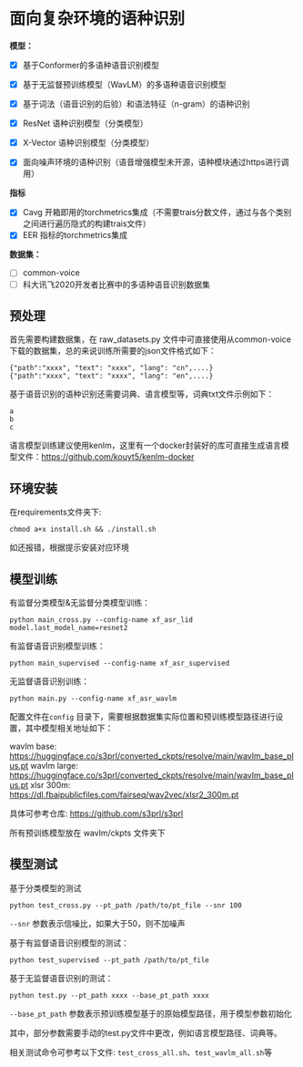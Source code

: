 # 面向复杂环境的语种识别

**模型：**
- [x] 基于Conformer的多语种语音识别模型
- [x] 基于无监督预训练模型（WavLM）的多语种语音识别模型
- [x] 基于词法（语音识别的后验）和语法特征（n-gram）的语种识别
- [x] ResNet 语种识别模型（分类模型）
- [x] X-Vector 语种识别模型（分类模型）
- [x] 面向噪声环境的语种识别（语音增强模型未开源，语种模块通过https进行调用）


**指标**

- [x] Cavg 开箱即用的torchmetrics集成（不需要trais分数文件，通过与各个类别之间进行遍历隐式的构建trais文件）
- [x] EER 指标的torchmetrics集成

**数据集：**

- [ ] common-voice
- [ ] 科大讯飞2020开发者比赛中的多语种语音识别数据集

## 预处理

首先需要构建数据集，在 raw_datasets.py 文件中可直接使用从common-voice下载的数据集，总的来说训练所需要的json文件格式如下：

```
{"path":"xxxx", "text": "xxxx", "lang": "cn",....}
{"path":"xxxx", "text": "xxxx", "lang": "en",....}
```

基于语音识别的语种识别还需要词典、语言模型等，词典txt文件示例如下：

```
a
b
c
```

语言模型训练建议使用kenlm，这里有一个docker封装好的库可直接生成语言模型文件：https://github.com/kouyt5/kenlm-docker

## 环境安装

在requirements文件夹下:

```
chmod a+x install.sh && ./install.sh
```
如还报错，根据提示安装对应环境

## 模型训练

有监督分类模型&无监督分类模型训练：

```shell
python main_cross.py --config-name xf_asr_lid model.last_model_name=resnet2
```

有监督语音识别模型训练：

```shell
python main_supervised --config-name xf_asr_supervised
```

无监督语音识别训练：

```shell
python main.py --config-name xf_asr_wavlm
```

配置文件在`config` 目录下，需要根据数据集实际位置和预训练模型路径进行设置，其中模型相关地址如下：

wavlm base: https://huggingface.co/s3prl/converted_ckpts/resolve/main/wavlm_base_plus.pt
wavlm large: https://huggingface.co/s3prl/converted_ckpts/resolve/main/wavlm_base_plus.pt
xlsr 300m: https://dl.fbaipublicfiles.com/fairseq/wav2vec/xlsr2_300m.pt

具体可参考仓库: https://github.com/s3prl/s3prl

所有预训练模型放在 wavlm/ckpts 文件夹下


## 模型测试

基于分类模型的测试
```shell
python test_cross.py --pt_path /path/to/pt_file --snr 100
```
`--snr` 参数表示信噪比，如果大于50，则不加噪声

基于有监督语音识别模型的测试：

```shell
python test_supervised --pt_path /path/to/pt_file
```

基于无监督语音识别的测试：

```shell
python test.py --pt_path xxxx --base_pt_path xxxx
```
`--base_pt_path` 参数表示预训练模型基于的原始模型路径，用于模型参数初始化

其中，部分参数需要手动的test.py文件中更改，例如语言模型路径、词典等。


相关测试命令可参考以下文件: `test_cross_all.sh`、`test_wavlm_all.sh`等